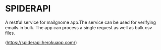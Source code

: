 # SPIDERAPI
A restful service for mailgnome app.The service can be used for verifying emails in bulk. The app can process a single request as well as bulk csv files.

(https://spiderapi.herokuapp.com/)
